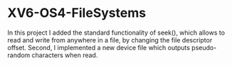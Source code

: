 # XV6-OS4-FileSystems
In this project I added the standard functionality of seek(), which allows to read and write from anywhere in a file, by changing the file descriptor offset. Second, I implemented a new device file which outputs pseudo-random characters when read.
